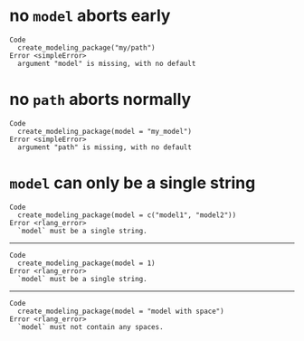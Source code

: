 # no `model` aborts early

    Code
      create_modeling_package("my/path")
    Error <simpleError>
      argument "model" is missing, with no default

# no `path` aborts normally

    Code
      create_modeling_package(model = "my_model")
    Error <simpleError>
      argument "path" is missing, with no default

# `model` can only be a single string

    Code
      create_modeling_package(model = c("model1", "model2"))
    Error <rlang_error>
      `model` must be a single string.

---

    Code
      create_modeling_package(model = 1)
    Error <rlang_error>
      `model` must be a single string.

---

    Code
      create_modeling_package(model = "model with space")
    Error <rlang_error>
      `model` must not contain any spaces.


